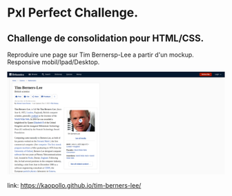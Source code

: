 # Pxl Perfect Challenge.

## Challenge de consolidation pour HTML/CSS.

Reproduire une page sur Tim Bernersp-Lee a partir d'un mockup.
Responsive mobil/Ipad/Desktop.

![](images/timBernersLeeMockup.png)

link: https://kaopollo.github.io/tim-berners-lee/

